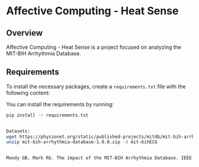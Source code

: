 # Affective Computing - Heat Sense

## Overview

Affective Computing - Heat Sense is a project focused on analyzing the MIT-BIH Arrhythmia Database.

## Requirements

To install the necessary packages, create a `requirements.txt` file with the following content:


You can install the requirements by running:

```bash
pip install -r requirements.txt


Datasets:
wget https://physionet.org/static/published-projects/mitdb/mit-bih-arrhythmia-database-1.0.0.zip
unzip mit-bih-arrhythmia-database-1.0.0.zip -d mit-bihECG


Moody GB, Mark RG. The impact of the MIT-BIH Arrhythmia Database. IEEE Eng in Med and Biol 20(3):45-50 (May-June 2001). (PMID: 11446209)
